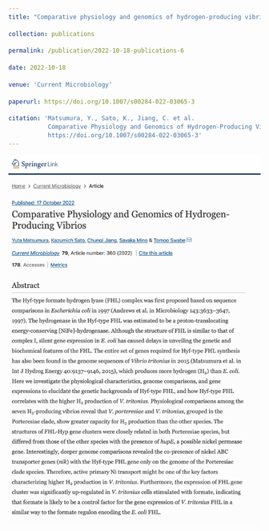 ```yaml
---
title: "Comparative physiology and genomics of hydrogen-producing vibrios"

collection: publications

permalink: /publication/2022-10-18-publications-6

date: 2022-10-18

venue: 'Current Microbiology'

paperurl: https://doi.org/10.1007/s00284-022-03065-3

citation: 'Matsumura, Y., Sato, K., Jiang, C. et al. 
           Comparative Physiology and Genomics of Hydrogen-Producing Vibrios. Curr Microbiol 79, 360 (2022). 
           https://doi.org/10.1007/s00284-022-03065-3'
---
```


<!-- Text -->

<img src="/images/pub-screencut/pub06.png"  align=center />
